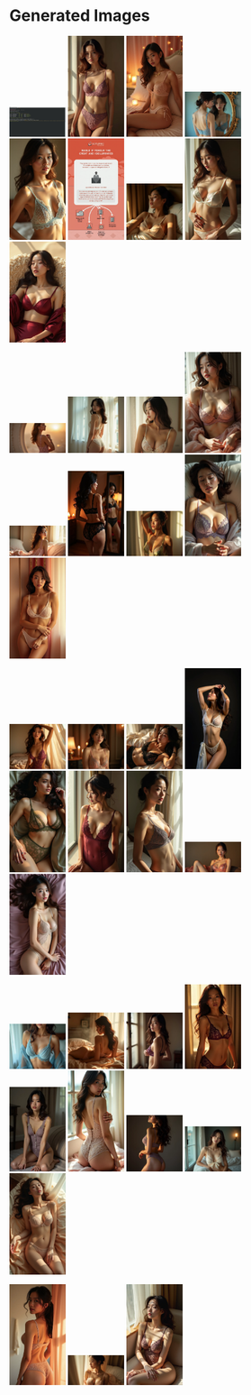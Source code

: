 # Generated Images



<img src="2025_07_16_01.webp" width="100"/> <img src="2025_07_16_02.webp" width="100"/> <img src="2025_07_16_03.webp" width="100"/> <img src="2025_07_16_04.webp" width="100"/> <img src="2025_07_16_05.webp" width="100"/> <img src="2025_07_16_06.webp" width="100"/> <img src="2025_07_16_07.webp" width="100"/> <img src="2025_07_16_08.webp" width="100"/> <img src="2025_07_16_09.webp" width="100"/>

<img src="2025_07_16_10.webp" width="100"/> <img src="2025_07_16_11.webp" width="100"/> <img src="2025_07_16_12.webp" width="100"/> <img src="2025_07_16_13.webp" width="100"/> <img src="2025_07_16_14.webp" width="100"/> <img src="2025_07_16_15.webp" width="100"/> <img src="2025_07_16_16.webp" width="100"/> <img src="2025_07_16_17.webp" width="100"/> <img src="2025_07_16_18.webp" width="100"/>

<img src="2025_07_16_19.webp" width="100"/> <img src="2025_07_16_20.webp" width="100"/> <img src="2025_07_16_21.webp" width="100"/> <img src="2025_07_16_22.webp" width="100"/> <img src="2025_07_16_23.webp" width="100"/> <img src="2025_07_16_24.webp" width="100"/> <img src="2025_07_16_25.webp" width="100"/> <img src="2025_07_16_26.webp" width="100"/> <img src="2025_07_16_27.webp" width="100"/>

<img src="2025_07_16_28.webp" width="100"/> <img src="2025_07_16_29.webp" width="100"/> <img src="2025_07_16_30.webp" width="100"/> <img src="2025_07_16_31.webp" width="100"/> <img src="2025_07_16_32.webp" width="100"/> <img src="2025_07_16_33.webp" width="100"/> <img src="2025_07_16_34.webp" width="100"/> <img src="2025_07_16_35.webp" width="100"/> <img src="2025_07_16_36.webp" width="100"/>

<img src="2025_07_16_37.webp" width="100"/> <img src="2025_07_16_38.webp" width="100"/> <img src="2025_07_16_39.webp" width="100"/>